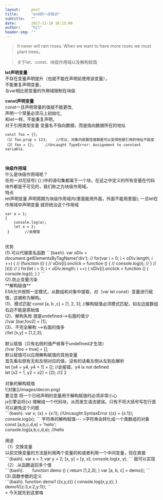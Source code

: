 ```yaml
---
layout:     post
title:      "es6的一点知识"
subtitle:   ""
date:       2017-11-18 16:15:00
author:     "hjl"
header-img: ""
---
```



> It never will rain roses. When we want to have more roses we must plant trees。

> 关于let、const、块级作用域以及解构赋值  


**let声明变量** 
<br />
不存在变量声明提升（也就不能在声明前使用该变量），<br />
不能重复声明变量，<br />
与var相比把变量的作用域限制在块级<br />

**const声明变量**<br />
const一旦声明常量的值就不能更改,<br />
声明一个常量必须马上初始化,<br />
和let一样，不能重复声明，<br />
对于引用类型变量 变量名不指向数据，而是指向数据所在的地址<br /> 
```{bash}.
const foo = {}; 
（1）foo.prop = 123;    //可以，对象内部属性值都是可以变得但是引用的地址不能变
（2）foo = {};     //Uncaught TypeError: Assignment to constant variable.
```
<br />

**块级作用域** 
<br />
什么是块级作用域呢？
<br />
任何一对花括号( {} )中的语句集都属于一个块，在这之中定义的所有变量在代码块外都是不可见的，我们称之为块级作用域。
<br />
特点 
<br />
let声明变量 声明周期为块级作用域内(里面能用外面，外面不能用里面);
一旦let在作用域中声明变量 就将统治这个作用域
```{bash}.
var a = 1;
{
    console.log(a);
    let a = 2;
 }       //会报错
```
<br />
优势
<br />
(1).可以代替匿名函数
```{bash}.
    var oDiv = document.getElementsByTagName('div');
    // for(var i = 0; i < oDiv.length; i ++) {
    //     (function (i) {
    //         oDiv[i].onclick = function () {
    //             console.log(i);
    //         }
    //     }(i))
    // }
    for(let i = 0; i < oDiv.length; i ++) {
            oDiv[i].onclick = function () {
                console.log(i);
            }
    }     
```
<br />
(2).防止变量污染
<br />
**解构赋值**
<br />
 ES6允许按照一定模式，从数组和对象中提取，对（var let const）变量进行赋值，这被称为解构。<br />
 (1)、模式匹配  const [a, b ,c] = [1, 2, 3];   //解构赋值必须模式匹配，如左边是数组右边不能是原始值<br />
 (2)、解构失败   就是undefined-->右面的值少<br />    //var [bar,foo2] = [1];<br />
 (3)、不完全解构   -->右面的值多<br />    //let [x,y] = [1,2,3];<br />
 <br />
 默认赋值（只有右侧的值严格等于undefined才生效）    
 <br />
 //var [foo = true] = [];
 <br />
 默认赋值可以应用解构赋值的其他变量<br />
 首先看右侧有无和左侧对应的值，没有的话看左侧从左到右解析<br />
  let [x4 = y4, y4 = 1] = [];   //会报错，y4 is not defined<br />
  let [x2 = 1, y2 = x2] = [2];   //2 2<br />
  <br />
 对象的解构赋值
 <br />
![对象](/images/decon.png)
<br />
要注意 将一个已经声明的变量用于解构赋值时必须非常小心<br />
        js引擎会将{x} 理解成一个代码块，从而发生语法错误。只有不将大括号写在行首可以避免这个问题<br />
        ```{bash}.
        var x;
        {x} = {x:1};       //Uncaught SyntaxError     
        ({x} = {x:1});
        console.log(x);
        ```
 字符串的解构赋值--- >字符串会转化成一个类数组的对象<br />
 const [a,b,c,d,e] = 'hello';  <br />
 console.log(a,b,c,d,e);    //hello  <br />
<br />
用途
<br />
（1）交换变量<br />
以前交换变量的方法是利用两个变量的和或者利用一个中间变量，现在直接<br />
         ```{bash}.
        var x = 1;
        var y = 2;
        [x, y] = [y, x];       
        console.log(x, y);
        ```
就可以实现<br />
（2）.从函数返回多个值<br />
         ```{bash}.
         function demo () {
            return [1,2,3];
        }       
        var [a, b, c] = demo();
        ```
(3).函数参数的定义<br />
        ```{bash}.
        function demo1 ({x,y,z}) {
            console.log(x,y,z);
        }        
        demo1({z:3,x:2,y:1});
        ```

<br />
> 今天就先到这里咯
